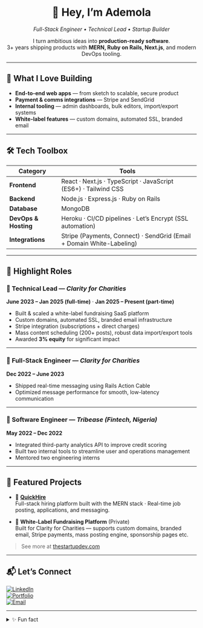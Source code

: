 <!-- Header -->
<h1 align="center">👋 Hey, I’m Ademola</h1>
<p align="center">
  <em>Full-Stack Engineer • Technical Lead • Startup Builder</em>  
</p>

<!-- Quick intro -->
<p align="center">
  I turn ambitious ideas into <strong>production-ready software</strong>.<br/>
  3+ years shipping products with <strong>MERN, Ruby on Rails, Next.js</strong>, and modern DevOps tooling.
</p>

---

## 🚀 What I Love Building

- **End-to-end web apps** — from sketch to scalable, secure product  
- **Payment & comms integrations** — Stripe and SendGrid  
- **Internal tooling** — admin dashboards, bulk editors, import/export systems  
- **White-label features** — custom domains, automated SSL, branded email

---

## 🛠️ Tech Toolbox

| Category              | Tools                                                                 |
|-----------------------|------------------------------------------------------------------------|
| **Frontend**          | React · Next.js · TypeScript · JavaScript (ES6+) · Tailwind CSS        |
| **Backend**           | Node.js · Express.js · Ruby on Rails                                   |
| **Database**          | MongoDB                                                                |
| **DevOps & Hosting**  | Heroku · CI/CD pipelines · Let’s Encrypt (SSL automation)              |
| **Integrations**      | Stripe (Payments, Connect) · SendGrid (Email + Domain White-Labeling)  |

---

## 💼 Highlight Roles

### 🔹 Technical Lead — *Clarity for Charities*  
**June 2023 – Jan 2025 (full-time)** · **Jan 2025 – Present (part-time)**  
- Built & scaled a white-label fundraising SaaS platform  
- Custom domains, automated SSL, branded email infrastructure  
- Stripe integration (subscriptions + direct charges)  
- Mass content scheduling (200+ posts), robust data import/export tools  
- Awarded **3% equity** for significant impact

---

### 🔹 Full-Stack Engineer — *Clarity for Charities*  
**Dec 2022 – June 2023**  
- Shipped real-time messaging using Rails Action Cable  
- Optimized message performance for smooth, low-latency communication

---

### 🔹 Software Engineer — *Tribease (Fintech, Nigeria)*  
**May 2022 – Dec 2022**  
- Integrated third-party analytics API to improve credit scoring  
- Built two internal tools to streamline user and operations management  
- Mentored two engineering interns

---

## 📌 Featured Projects

- 🎯 [**QuickHire**](https://quickhire.store)  
  Full-stack hiring platform built with the MERN stack · Real-time job posting, applications, and messaging.

- 🧩 **White-Label Fundraising Platform** (Private)  
  Built for Clarity for Charities — supports custom domains, branded email, Stripe payments, mass posting engine, sponsorship pages etc.

> See more at [thestartupdev.com](https://thestartupdev.com)

---

## 📬 Let’s Connect

[![LinkedIn](https://img.shields.io/badge/LinkedIn-0A66C2?style=for-the-badge&logo=linkedin&logoColor=white)](https://www.linkedin.com/in/mike-lead)  
[![Portfolio](https://img.shields.io/badge/Portfolio-000?style=for-the-badge&logo=firefox-browser&logoColor=white)](https://thestartupdev.com)  
[![Email](https://img.shields.io/badge/Email-EA4335?style=for-the-badge&logo=gmail&logoColor=white)](mailto:adesanya1ademola@gmail.com)

---

<details>
  <summary>✨ Fun fact</summary>
  I taught myself to code on a laptop with broken keys—mapping a custom on-screen keyboard just to keep learning. That resourcefulness still drives me today.
</details>

